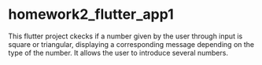 # homework2_flutter_app1

This flutter project ckecks if a number given by the user through input is square or triangular, displaying a corresponding message depending on the type of the number. It allows the user to introduce several numbers.
 
